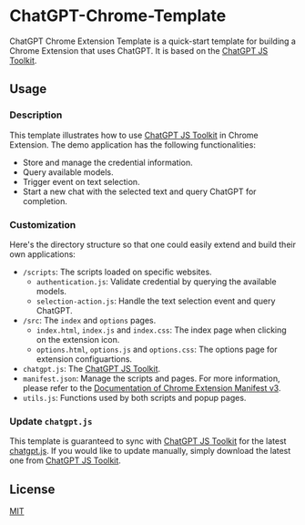 # ChatGPT-Chrome-Template

ChatGPT Chrome Extension Template is a quick-start template for building a Chrome Extension that uses ChatGPT. It is based on the [ChatGPT JS Toolkit](https://github.com/XieGuochao/ChatGPT-JS-Toolkit).

## Usage

### Description

This template illustrates how to use [ChatGPT JS Toolkit](https://github.com/XieGuochao/ChatGPT-JS-Toolkit) in Chrome Extension. The demo application has the following functionalities:

- Store and manage the credential information.
- Query available models.
- Trigger event on text selection.
- Start a new chat with the selected text and query ChatGPT for completion.

### Customization

Here's the directory structure so that one could easily extend and build their own applications:

- `/scripts`: The scripts loaded on specific websites.
  - `authentication.js`: Validate credential by querying the available models.
  - `selection-action.js`: Handle the text selection event and query ChatGPT.
- `/src`: The `index` and `options` pages.
  - `index.html`, `index.js` and `index.css`: The index page when clicking on the extension icon.
  - `options.html`, `options.js` and `options.css`: The options page for extension configuartions.
- `chatgpt.js`: The [ChatGPT JS Toolkit](https://github.com/XieGuochao/ChatGPT-JS-Toolkit).
- `manifest.json`: Manage the scripts and pages. For more information, please refer to the [Documentation of Chrome Extension Manifest v3](https://developer.chrome.com/docs/extensions/mv3/intro/).
- `utils.js`: Functions used by both scripts and popup pages.

### Update `chatgpt.js`

This template is guaranteed to sync with [ChatGPT JS Toolkit](https://github.com/XieGuochao/ChatGPT-JS-Toolkit) for the latest [chatgpt.js](./chatgpt.js). If you would like to update manually, simply download the latest one from [ChatGPT JS Toolkit](https://github.com/XieGuochao/ChatGPT-JS-Toolkit).

## License

[MIT](LICENSE)
